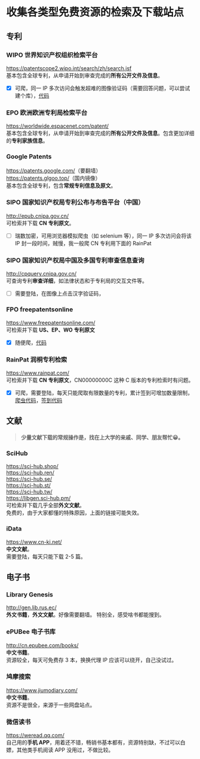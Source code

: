 # 收集各类型免费资源的检索及下载站点



## 专利
### WIPO 世界知识产权组织检索平台  
<https://patentscope2.wipo.int/search/zh/search.jsf>  
基本包含全球专利，从申请开始到审查完成的**所有公开文件及信息**。  
  - [X] 可爬，同一 IP 多次访问会触发超难的图像验证码（需要回答问题，可以尝试建个库），[代码]()  
  
### EPO 欧洲欧洲专利局检索平台  
<https://worldwide.espacenet.com/patent/>  
基本包含全球专利，从申请开始到审查完成的**所有公开文件及信息**。包含更加详细的**专利家族信息**。  
 
### Google Patents  
<https://patents.google.com/>（要翻墙）  
<https://patents.glgoo.top/>（国内镜像）  
基本包含全球专利，包含**常规专利信息及原文**。

### SIPO 国家知识产权局专利公布与布告平台（中国）  
<http://epub.cnipa.gov.cn/>  
可检索并下载 **CN 专利原文**。  
  - [ ] 瑞数加密，可用浏览器模拟爬虫（如 selenium 等），同一 IP 多次访问会将该 IP 封一段时间，贼慢，我一般爬 CN 专利用下面的 RainPat  
  
### SIPO 国家知识产权局中国及多国专利审查信息查询  
<http://cpquery.cnipa.gov.cn/>  
可查询专利**审查详细**，如法律状态和于专利局的交互文件等。   
  - [ ] 需要登陆，在图像上点击汉字验证码，  
  
### FPO freepatentsonline  
<https://www.freepatentsonline.com/>  
可检索并下载 **US、EP、WO 专利原文**  
  - [X] 随便爬，[代码]()  
  
### RainPat 润桐专利检索  
<https://www.rainpat.com/>  
可检索并下载 **CN 专利原文**，CN00000000C 这种 C 版本的专利检索时有问题。  
  - [X] 可爬，需要登陆，每天只能爬取有限数量的专利，累计签到可增加数量限制，[爬虫代码]()，[签到代码]()  
  
## 文献

> #### 少量文献下载的常规操作是，找在上大学的亲戚、同学、朋友帮忙:grinning:。

### SciHub  
<https://sci-hub.shop/>  
<https://sci-hub.ren/>  
<https://sci-hub.se/>  
<https://sci-hub.st/>  
<https://sci-hub.tw/>  
<https://libgen.sci-hub.pm/>  
可检索并下载几乎全部**外文文献**。  
免费的，由于大家都懂的特殊原因，上面的链接可能失效。

### iData  
<https://www.cn-ki.net/>  
**中文文献**。  
需要登陆，每天只能下载 2-5 篇。

## 电子书
### Library Genesis  
<http://gen.lib.rus.ec/>  
**外文书籍**，**外文文献**。好像需要翻墙。
特别全，感受啥书都能搜到。

### ePUBee 电子书库  
<http://cn.epubee.com/books/>  
**中文书籍**。  
资源较全，每天可免费存 3 本，换换代理 IP 应该可以绕开，自己没试过。

### 鸠摩搜索  
<https://www.jiumodiary.com/>  
**中文书籍**。  
资源不是很全，来源于一些网盘站点。

### 微信读书  
<https://weread.qq.com/>  
自己用的**手机 APP**，用着还不错，畅销书基本都有，资源特别缺，不过可以白嫖，其他类手机阅读 APP 没用过，不做比较。
